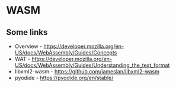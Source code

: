 # WASM
## Some links
* Overview - https://developer.mozilla.org/en-US/docs/WebAssembly/Guides/Concepts
* WAT - https://developer.mozilla.org/en-US/docs/WebAssembly/Guides/Understanding_the_text_format
* libxml2-wasm - https://github.com/jameslan/libxml2-wasm
* pyodide - https://pyodide.org/en/stable/